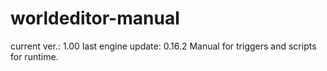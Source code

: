 # worldeditor-manual

current ver.: 1.00
last engine update: 0.16.2
Manual for triggers and scripts for runtime.
